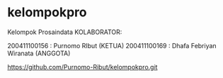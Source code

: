 # kelompokpro

Kelompok Prosaindata
KOLABORATOR:

200411100156 : Purnomo RIbut (KETUA)
200411100169 : Dhafa Febriyan Wiranata (ANGGOTA)


https://github.com/Purnomo-Ribut/kelompokpro.git
